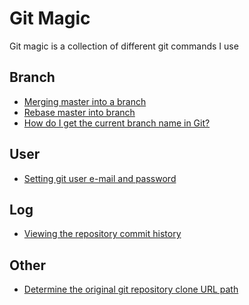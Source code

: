 # Git Magic
Git magic is a collection of different git commands I use

## Branch
- <a href="/merge-master-into-branch">Merging master into a branch</a>
- <a href="/rebase-master-into-branch">Rebase master into branch</a>
- <a href="/get-current-git-branch-name">How do I get the current branch name in Git?</a>

## User
- <a href="/set-git-email-and-name">Setting git user e-mail and password</a>

## Log
- <a href="/viewing-the-commit-history">Viewing the repository commit history</a>

## Other
- <a href="/determine-original-git-repo-url">Determine the original git repository clone URL path</a>
